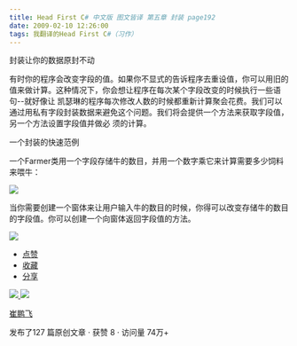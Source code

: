 ```yaml
---
title: Head First C# 中文版 图文皆译 第五章 封装 page192
date: 2009-02-10 12:26:00
tags: 我翻译的Head First C#（习作）
---
```

封装让你的数据原封不动

有时你的程序会改变字段的值。如果你不显式的告诉程序去重设值，你可以用旧的值来做计算。这种情况下，你会想让程序在每次某个字段改变的时候执行一些语句--就好像让
凯瑟琳的程序每次修改人数的时候都重新计算聚会花费。我们可以通过用私有字段封装数据来避免这个问题。我们将会提供一个方法来获取字段值，另一个方法设置字段值并做必
须的计算。

一个封装的快速范例

一个Farmer类用一个字段存储牛的数目，并用一个数字乘它来计算需要多少饲料来喂牛：

![](https://p-blog.csdn.net/images/p_blog_csdn_net/cuipengfei1/EntryImages/20090210/%E6%88%AA%E5%9B%BE00.jpg)

当你需要创建一个窗体来让用户输入牛的数目的时候，你得可以改变存储牛的数目的字段值。你可以创建一个向窗体返回字段值的方法。

![](https://p-blog.csdn.net/images/p_blog_csdn_net/cuipengfei1/EntryImages/20090210/%E6%88%AA%E5%9B%BE01.jpg)

  * [ 点赞  ](javascript:;)
  * [ 收藏  ](javascript:;)
  * [ 分享 ](javascript:;)

[ ![](https://profile.csdnimg.cn/5/2/5/3_cuipengfei1)
![](https://g.csdnimg.cn/static/user-reg-year/1x/11.png)
](https://blog.csdn.net/cuipengfei1)

[ 崔鹏飞 ](https://blog.csdn.net/cuipengfei1)

发布了127 篇原创文章  ·  获赞 8  ·  访问量 74万+

